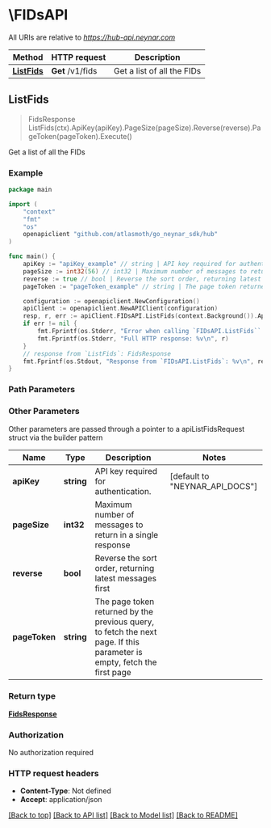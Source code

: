 # \FIDsAPI

All URIs are relative to *https://hub-api.neynar.com*

| Method                              | HTTP request     | Description                |
| ----------------------------------- | ---------------- | -------------------------- |
| [**ListFids**](FIDsAPI.md#ListFids) | **Get** /v1/fids | Get a list of all the FIDs |

## ListFids

> FidsResponse ListFids(ctx).ApiKey(apiKey).PageSize(pageSize).Reverse(reverse).PageToken(pageToken).Execute()

Get a list of all the FIDs

### Example

```go
package main

import (
	"context"
	"fmt"
	"os"
	openapiclient "github.com/atlasmoth/go_neynar_sdk/hub"
)

func main() {
	apiKey := "apiKey_example" // string | API key required for authentication. (default to "NEYNAR_API_DOCS")
	pageSize := int32(56) // int32 | Maximum number of messages to return in a single response (optional)
	reverse := true // bool | Reverse the sort order, returning latest messages first (optional)
	pageToken := "pageToken_example" // string | The page token returned by the previous query, to fetch the next page. If this parameter is empty, fetch the first page (optional)

	configuration := openapiclient.NewConfiguration()
	apiClient := openapiclient.NewAPIClient(configuration)
	resp, r, err := apiClient.FIDsAPI.ListFids(context.Background()).ApiKey(apiKey).PageSize(pageSize).Reverse(reverse).PageToken(pageToken).Execute()
	if err != nil {
		fmt.Fprintf(os.Stderr, "Error when calling `FIDsAPI.ListFids``: %v\n", err)
		fmt.Fprintf(os.Stderr, "Full HTTP response: %v\n", r)
	}
	// response from `ListFids`: FidsResponse
	fmt.Fprintf(os.Stdout, "Response from `FIDsAPI.ListFids`: %v\n", resp)
}
```

### Path Parameters

### Other Parameters

Other parameters are passed through a pointer to a apiListFidsRequest struct via the builder pattern

| Name          | Type       | Description                                                                                                             | Notes                                    |
| ------------- | ---------- | ----------------------------------------------------------------------------------------------------------------------- | ---------------------------------------- |
| **apiKey**    | **string** | API key required for authentication.                                                                                    | [default to &quot;NEYNAR_API_DOCS&quot;] |
| **pageSize**  | **int32**  | Maximum number of messages to return in a single response                                                               |
| **reverse**   | **bool**   | Reverse the sort order, returning latest messages first                                                                 |
| **pageToken** | **string** | The page token returned by the previous query, to fetch the next page. If this parameter is empty, fetch the first page |

### Return type

[**FidsResponse**](FidsResponse.md)

### Authorization

No authorization required

### HTTP request headers

- **Content-Type**: Not defined
- **Accept**: application/json

[[Back to top]](#) [[Back to API list]](../README.md#documentation-for-api-endpoints)
[[Back to Model list]](../README.md#documentation-for-models)
[[Back to README]](../README.md)
